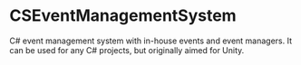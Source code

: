 # CSEventManagementSystem
C# event management system with in-house events and event managers. It can be used for any C# projects, but originally aimed for Unity.
